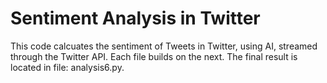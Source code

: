 # Sentiment Analysis in Twitter

This code calcuates the sentiment of Tweets in Twitter, using AI,  streamed through the Twitter API. Each file builds on the next. The final result is located in file: analysis6.py.


